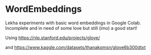 # WordEmbeddings

Lekha experiments with basic word embeddings in Google Colab. Incomplete and in need of some love but still (imo) a good start!

Using https://nlp.stanford.edu/projects/glove/

and https://www.kaggle.com/datasets/thanakomsn/glove6b300dtxt
